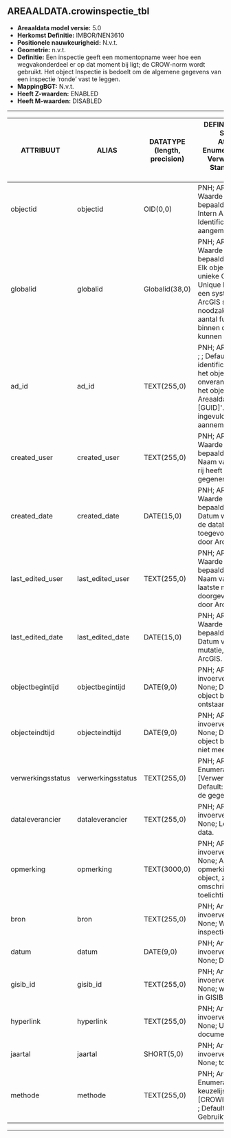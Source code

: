 ﻿## AREAALDATA.crowinspectie_tbl

* __Areaaldata model versie:__ 5.0
* __Herkomst Definitie:__ IMBOR/NEN3610
* __Positionele nauwkeurigheid:__ N.v.t.
* __Geometrie:__ n.v.t.
* __Definitie:__ Een inspectie geeft een momentopname weer hoe een wegvakonderdeel er op dat moment bij ligt; de CROW-norm wordt gebruikt. Het object Inspectie is bedoelt om de algemene gegevens van een inspectie ‘ronde’ vast te leggen.
* __MappingBGT:__ N.v.t.
* __Heeft Z-waarden:__ ENABLED
* __Heeft M-waarden:__ DISABLED

***

|__ATTRIBUUT__                             |__ALIAS__                                            |__DATATYPE (length, precision)__       |__DEFINITIE__ (Oorsprong; Superklasse; Attribuuttype; Enumeratie/Referentie; Verwijzende sleutel; Standaard waarde; Definitie)|
|------                                    |------                                               |------                                 |-----    |
|objectid                                  |objectid                                             |OID(0,0)                               |PNH; AREAALDATA; Waarde wordt automatisch bepaald; ; ; Default: None; Intern ArcGIS Identificatienummer, aangemaakt door ArcGIS.
|globalid                                  |globalid                                             |Globalid(38,0)                         |PNH; AREAALDATA; Waarde wordt automatisch bepaald; ; ; Default: None; Elk object heeft een unieke GlobalID (Global Unique Identifier). Dit is een systeemveld van de ArcGIS software welke noodzakelijk is om een aantal functionaliteiten binnen deze software te kunnen gebruiken.
|ad_id                                     |ad_id                                                |TEXT(255,0)                            |PNH; AREAALDATA; GUID; ; ; Default: None; Uniek identificatienummer voor het object dat onveranderlijk is zolang het object bestaat in Areaaldata: in format 'AD.[GUID]'. Dit moet worden ingevuld door de aannemer.
|created_user                              |created_user                                         |TEXT(255,0)                            |PNH; AREAALDATA; Waarde wordt automatisch bepaald; ; ; Default: None; Naam van gebruiker die de rij heeft aangemaakt, gegenereerd door ArcGIS.
|created_date                              |created_date                                         |DATE(15,0)                             |PNH; AREAALDATA; Waarde wordt automatisch bepaald; ; ; Default: None; Datum waarop de rij aan de database is toegevoegd, gegenereerd door ArcGIS.
|last_edited_user                          |last_edited_user                                     |TEXT(255,0)                            |PNH; AREAALDATA; Waarde wordt automatisch bepaald; ; ; Default: None; Naam van gebruiker die de laatste mutatie heeft doorgevoerd, gegenereerd door ArcGIS.
|last_edited_date                          |last_edited_date                                     |DATE(15,0)                             |PNH; AREAALDATA; Waarde wordt automatisch bepaald; ; ; Default: None; Datum van de laatste mutatie, gegenereerd door ArcGIS.
|objectbegintijd                           |objectbegintijd                                      |DATE(9,0)                              |PNH; AREAALDATA; Vrij invoerveld; ; ; Default: None; Datum waarop het object bij de bronhouder is ontstaan.
|objecteindtijd                            |objecteindtijd                                       |DATE(9,0)                              |PNH; AREAALDATA; Vrij invoerveld; ; ; Default: None; Datum waarop het object bij de bronhouder niet meer geldig is.
|verwerkingsstatus                         |verwerkingsstatus                                    |TEXT(255,0)                            |PNH; AREAALDATA; Enumeratie; keuzelijst [Verwerkingsstatus]; ; Default: None; Status van de gegevens.
|dataleverancier                           |dataleverancier                                      |TEXT(255,0)                            |PNH; AREAALDATA; Vrij invoerveld; ; ; Default: None; Leverancier van de data.
|opmerking                                 |opmerking                                            |TEXT(3000,0)                           |PNH; AREAALDATA; Vrij invoerveld; ; ; Default: None; Algemene opmerking voor het object, zoals een omschrijving of toelichting.
|bron                                      |bron                                                 |TEXT(255,0)                            |PNH; Areaaldata; Vrij invoerveld; ; ; Default: None; Wie heeft de inspectie uitgevoerd
|datum                                     |datum                                                |DATE(9,0)                              |PNH; Areaaldata; Vrij invoerveld; ; ; Default: None; Datum inspectie
|gisib_id                                  |gisib_id                                             |TEXT(255,0)                            |PNH; Areaaldata; Vrij invoerveld; ; ; Default: None; wordt aangemaakt in GISIB
|hyperlink                                 |hyperlink                                            |TEXT(255,0)                            |PNH; Areaaldata; Vrij invoerveld; ; ; Default: None; URL naar extern document
|jaartal                                   |jaartal                                              |SHORT(5,0)                             |PNH; Areaaldata; Vrij invoerveld; ; ; Default: None; todo
|methode                                   |methode                                              |TEXT(255,0)                            |PNH; Areaaldata; Enumeratie/Referentie; keuzelijst [CROWInspectieMethode]; ; Default: 146B visueel; Gebruikte methode

***

